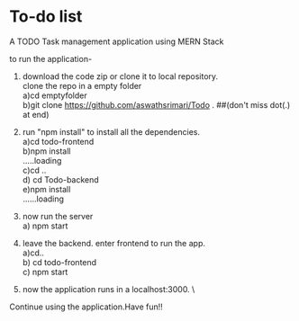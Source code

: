 # To-do list
A TODO Task management application using MERN Stack

to run the application-

1) download the code zip or clone it to local repository. \
clone the repo in a empty folder \
  a)cd emptyfolder \
  b)git clone https://github.com/aswathsrimari/Todo .  ##(don't miss dot(.) at end)  

2) run "npm install" to install all the dependencies. \
 a)cd todo-frontend \
 b)npm install \
.....loading \
c)cd .. \
d) cd Todo-backend \
e)npm install \
......loading 

3) now run the server \
a) npm start 

4) leave the backend. enter frontend to run the app. \
a)cd.. \
b) cd todo-frontend \
c) npm start 

5) now the application runs in a localhost:3000. \

Continue using the application.Have fun!!



